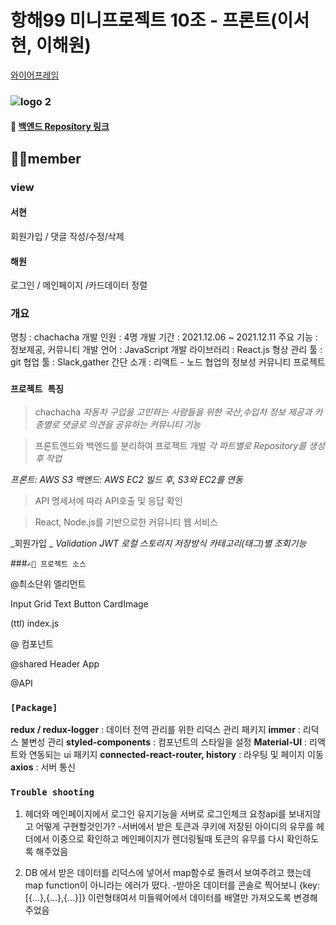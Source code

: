 # 항해99 미니프로젝트 10조 - 프론트(이서현, 이해원)
[와이어프레임](https://www.figma.com/file/UPBOgboo2mtCfwmDL3sJSO/Untitled?node-id=0%3A1) 

### ![logo 2](https://user-images.githubusercontent.com/90237570/145667526-0c8e918f-b7ef-4edb-b38d-3fcaab878b37.png)



#### 👀 [백엔드 Repository 링크](https://github.com/kwak9898/ChaChaCha_Back_end)

## 🙌🏻member

### view
#### 서현
 회원가입 / 댓글 작성/수정/삭제 
#### 해원
로그인 / 메인페이지 /카드데이터 정렬

### 개요
명칭 : chachacha
개발 인원 : 4명
개발 기간 : 2021.12.06 ~ 2021.12.11
주요 기능 : 정보제공, 커뮤니티
개발 언어 : JavaScript
개발 라이브러리 : React.js
형상 관리 툴 : git
협업 툴 : Slack,gather
간단 소개 : 리액트 - 노드 협업의 정보성 커뮤니티 프로젝트


### `프로젝트 특징`
> chachacha
_자동차 구입을 고민하는 사람들을 위한 국산,수입차 정보 제공과 카종별로 댓글로 의견을 공유하는 커뮤니티 기능_

> 프론트엔드와 백엔드를 분리하여 프로젝트 개발
_각 파트별로 Repository를 생성 후 작업_

_프론트: AWS S3_
_백엔드: AWS EC2_
_빌드 후, S3와 EC2를 연동_

> API 명세서에 따라 API호출 및 응답 확인

> React, Node.js를 기반으로한 커뮤니티 웹 서비스

_회원가입 _
_Validation_
_JWT 로컬 스토리지 저장방식_
_카테고리(태그)별 조회기능_

###`✍🏻 프로젝트 소스`

@최소단위 엘리먼트

Input
Grid
Text
Button 
CardImage

(ttl) index.js

@ 컴포넌트



@shared
Header
App

@API


### `[Package]`
**redux / redux-logger** : 데이터 전역 관리를 위한 리덕스 관리 패키지
**immer** : 리덕스 불변성 관리
**styled-components** : 컴포넌트의 스타일을 설정
**Material-UI** : 리액트와 연동되는 ui 패키지
**connected-react-router, history** : 라우팅 및 페이지 이동
**axios** : 서버 통신

### `Trouble shooting`

1. 헤더와 메인페이지에서 로그인 유지기능을 서버로 로그인체크 요청api를 보내지않고 어떻게 구현할것인가?
 -서버에서 받은 토큰과 쿠키에 저장된 아이디의 유무를 헤더에서 이중으로 확인하고 메인페이지가 렌더링될때 토큰의 유무를 다시 확인하도록 해주었음

2. DB 에서 받은 데이터를 리덕스에 넣어서 map함수로 돌려서 보여주려고 했는데 map function이 아니라는 에러가 떴다.
-받아온 데이터를 콘솔로 찍어보니 {key:[{…},{…},{…}]} 이런형태여서 미들웨어에서 데이터를  배열만 가져오도록 변경해주었음
